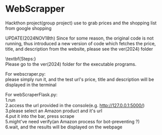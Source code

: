 # WebScrapper
Hackthon project(group project) use to grab prices and the shopping list from google shopping

UPDATE(2024NOV18th)
Since for some reason, the original code is not running, thus introduced a new version of code which fetches the price, title, and description from the website, please see the ver(2024) folder

\textbf{Steps:}<br />
Please go to the ver(2024) folder for the executable programs.<br />

For webscraper.py:<br />
please simply run it, and the test url's price, title and description will be displayed in the terminal<br />

For webScraperFlask.py:<br />
1.run <br />
2.access the url provided in the console(e.g. http://127.0.0.1:5000/) <br />
3.please select an Amazon product and it's url<br />
4.put it into the bar, press scrape<br />
5.might've need verify(an Amazon process for bot-preventing ?)<br />
6.wait, and the results will be displayed on the webpage

